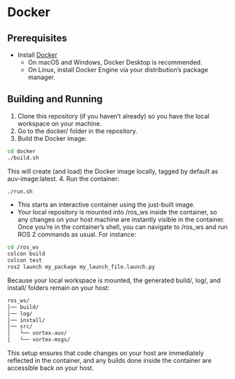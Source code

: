 # Docker

## Prerequisites
- Install [Docker](https://www.docker.com/get-started)
  - On macOS and Windows, Docker Desktop is recommended.
  - On Linux, install Docker Engine via your distribution’s package manager.
## Building and Running
1. Clone this repository (if you haven’t already) so you have the local workspace on your machine.
2. Go to the docker/ folder in the repository.
3. Build the Docker image:
```bash
cd docker
./build.sh
```
This will create (and load) the Docker image locally, tagged by default as auv-image:latest.
4. Run the container:
```bash
./run.sh
```
  - This starts an interactive container using the just-built image.
  - Your local repository is mounted into /ros_ws inside the container, so any changes on your host machine are instantly visible in the container.
Once you’re in the container’s shell, you can navigate to /ros_ws and run ROS 2 commands as usual. For instance:
```bash
cd /ros_ws
colcon build
colcon test
ros2 launch my_package my_launch_file.launch.py
```
Because your local workspace is mounted, the generated build/, log/, and install/ folders remain on your host:
```bash
ros_ws/
│── build/
│── log/
│── install/
│── src/
│   └── vortex-auv/
│   └── vortex-msgs/
```
This setup ensures that code changes on your host are immediately reflected in the container, and any builds done inside the container are accessible back on your host.
